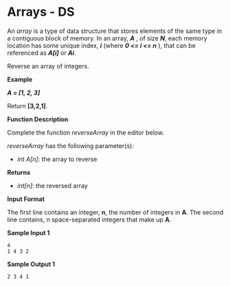 # Arrays - DS



An *array* is a type of data structure that stores elements of the same type in a contiguous block of memory. In an array, ***A*** , of size ***N***, each memory location has some unique index, ***i*** (where ***0 <= i <= n*** ), that can be referenced as ***A[i]***  or ***Ai***.

Reverse an array of integers. 

**Example**

***A = [1, 2, 3]***

Return **[3,2,1]**.

**Function Description**  

Complete the function *reverseArray* in the editor below.  

*reverseArray* has the following parameter(s):  

- *int A[n]*: the array to reverse  

**Returns**  

- *int[n]*: the reversed array

**Input Format**

The first line contains an integer, **n**, the number of integers in **A**. 
 The second line contains, n space-separated integers that make up **A**.

**Sample Input 1**

```
4
1 4 3 2
```



**Sample Output 1**

```
2 3 4 1
```